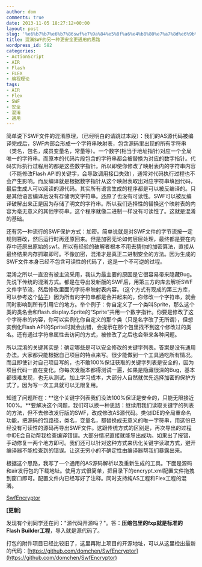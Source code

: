 ```yaml
---
author: dom
comments: true
date: 2013-11-05 18:27:12+00:00
layout: post
slug: '%e6%b7%b7%e6%b7%86swf%e7%9a%84%e5%8f%a6%e4%b8%80%e7%a7%8d%e6%9b%b4%e5%ae%89%e5%85%a8%e6%9b%b4%e9%80%9a%e7%94%a8%e7%9a%84%e6%80%9d%e8%b7%af'
title: 混淆SWF的另一种更安全更通用的思路
wordpress_id: 582
categories:
- ActionScript
- AIR
- Flash
- FLEX
- 编程理论
tags:
- AIR
- Flex
- SWF
- 安全
- 混淆
- 通用
---
```


简单说下SWF文件的混淆原理，（已经明白的请跳过本段）：我们的AS源代码被编译完成后，SWF内部会形成一个字符串映射表，包含源码里出现的所有字符串（类名，包名，成员变量名，常量等）。一个数字(相当于地址指针)对应一个全局唯一的字符串。而原本的代码片段包含的字符串都会被替换为对应的数字指针。代码实际执行过程用的都是这些数字指针。所以即使你修改了映射表内的字符串内容（不能修改Flash API的关键字，会导致调用接口失效），通常对代码执行过程也不会产生影响。而反编译就是根据数字指针从这个映射表取出对应字符串填回代码，最后生成人可以阅读的源代码。其实所有语言生成的程序都是可以被反编译的。只是其他语言编译后没有存储明文字符串。还原了也没有可读性。SWF可以被反编译破解出来正是因为存储了明文的字符串。所以我们选择性的替换这个映射表的内容为毫无意义的其他字符串。这个程序就像二进制一样没有可读性了。这就是混淆的基础。

还有另一种流行的SWF保护方式：加密。简单说就是对SWF文件的字节流按一定规则篡改，然后运行时再还原回来。但是加密无论如何层层处理，最终都是要在内存中还原出原始的swf。所以有经验的破解者根本不用去猜你的加密算法，直接从最终结果内存抓取即可。不像加密，混淆才是真正二进制安全的方法。因为生成的SWF文件本身已经不包含可读性的代码了，这是一个不可逆的过程。

<!-- more -->

混淆之所以一直没有被主流采用，我认为最主要的原因是它很容易带来隐藏Bug。先说下传统的混淆方式。都是在导出发新版的SWF后，用第三方的库去解析SWF文件字节流，然后修改里面的字符串映射表内容。（这个方式有现成的第三方库，可以参考这个[帖子](http://bbs.9ria.com/thread-138862-1-1.html)）因为所有的字符串都是合并起来的，你修改一个字符串，就会同时影响到所有引用它的地方。举个例子：你自定义了一个类叫Sprite，那么这个类的类名会和flash.display.Sprite的“Sprite”共用一个数字指针。你要是修改了这个字符串的内容，你可以实例化你自定义的那个类（只是名字改了无所谓），但想实例化Flash API的Sprite时就会出错，会提示在那个包里找不到这个修改过的类名。还有通过字符串属性去访问的方式，被修改了之后也会带来各种问题。

所以混淆的关键其实是：确定哪些是可以安全修改的关键字列表。答案是没有通用办法。大家都只能根据自己项目的特点来写。很少能做到一个工具通吃所有情况。而且即使针对自己项目写的，也不敢100%保证获取的关键字列表是安全的，因为项目代码一直在变化。你每次发版本都得测试一遍，如果是隐藏很深的Bug，基本都很难发现，也无从测试。加上学习成本，大部分人自然就优先选择加密的保护方式了。因为写一次工具就可以无限复用。

知道了问题所在：**这个关键字列表我们没法100%保证是安全的，只能无限接近100%。**要解决这个问题，我们可以换一种思路：继续用我们读取关键字的列表的方法，但不去修改发行版的SWF，改成修改AS源代码。类似IDE的全局重命名功能，把源码的包路径，类名，变量名，都替换成无意义的唯一字符串，用这份已经没有可读性的源码再导出SWF文件。这跟传统方式的区别是，再次导出的过程中IDE会自动帮我检查编译错误。大部分情况直接就能导出成功。如果出了报错，手动修复一两个地方即可。我们还可以针对这种方式来优化关键字读取方式，避开编译器不能检查到的错误。让这无穷小的不确定性由编译器帮我们暴露出来。

根据这个思路，我写了一个通用的AS源码解析以及重新生成的工具。下面是源码和air发行包的下载地址。使用方式很简单，把目录下的encrypt.xml配置文件拖拽到窗口即可。配置文件内已经写好了注释。同时支持纯AS工程和Flex工程的混淆。

[SwfEncryptor](http://blog.domlib.com/wp-content/uploads/2013/11/SwfEncryptor.zip)

**[更新]**

发现有个别同学还在问："源代码开源吗？"。答：**压缩包里的fxp就是标准的Flash Builder工程**，导入就是源代码了。

打包的附件项目已经比较旧了，这里再附上项目的开源地址，可以从这里检出最新的代码：[https://github.com/domchen/SwfEncryptor](https://github.com/domchen/SwfEncryptor)
